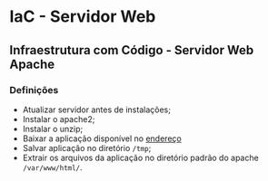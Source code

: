 # IaC - Servidor Web
## Infraestrutura com Código - Servidor Web Apache

### Definições
- Atualizar servidor antes de instalações;
- Instalar o apache2;
- Instalar o unzip;
- Baixar a aplicação disponível no [endereço](https://github.com/denilsonbonatti/linux-site-dio/archive/refs/heads/main.zip)
- Salvar aplicação no diretório `/tmp`;
- Extrair os arquivos da aplicação no diretório padrão do apache `/var/www/html/`.
